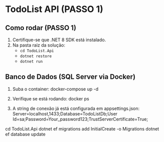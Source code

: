 # TodoList API (PASSO 1)

## Como rodar (PASSO 1)
1. Certifique-se que .NET 8 SDK está instalado.
2. Na pasta raiz da solução:
   - `cd TodoList.Api`
   - `dotnet restore`
   - `dotnet run`

## Banco de Dados (SQL Server via Docker)
1. Suba o container:
   docker-compose up -d

2. Verifique se está rodando:
   docker ps

3. A string de conexão já está configurada em appsettings.json:
   Server=localhost,1433;Database=TodoListDb;User Id=sa;Password=Your_password123;TrustServerCertificate=True;

cd TodoList.Api
dotnet ef migrations add InitialCreate -o Migrations
dotnet ef database update
